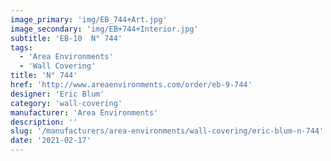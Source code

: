 ```yaml
---
image_primary: 'img/EB_744+Art.jpg'
image_secondary: 'img/EB+744+Interior.jpg'
subtitle: 'EB-10  N° 744'
tags:
  - 'Area Environments'
  - 'Wall Covering'
title: 'N° 744'
href: 'http://www.areaenvironments.com/order/eb-9-744'
designer: 'Eric Blum'
category: 'wall-covering'
manufacturer: 'Area Environments'
description: ''
slug: '/manufacturers/area-environments/wall-covering/eric-blum-n-744'
date: '2021-02-17'
---
```

